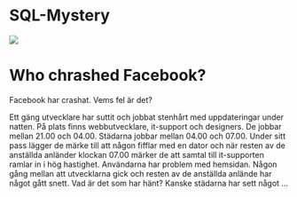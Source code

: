 # SQL-Mystery

<img src="https://media.giphy.com/media/l1J9LVgNqSYv71Ag8/giphy-downsized-large.gif">

# Who chrashed Facebook? 

Facebook har crashat. Vems fel är det? 

Ett gäng utvecklare har suttit och jobbat stenhårt med uppdateringar under natten. På plats finns webbutvecklare, it-support och designers. De jobbar mellan 21.00 och 04.00. Städarna jobbar mellan 04.00 och 07.00. Under sitt pass lägger de märke till att någon fifflar med en dator och när resten av de anställda anländer klockan 07.00 märker de att samtal till it-supporten ramlar in i hög hastighet. Användarna har problem med hemsidan. Någon gång mellan att utvecklarna gick och resten av de anställda anlände har något gått snett. Vad är det som har hänt? Kanske städarna har sett något … 

